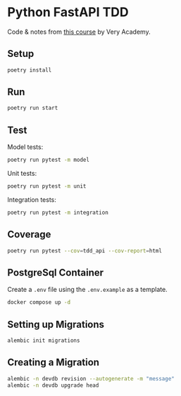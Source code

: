 # Python FastAPI TDD

Code & notes from [this course](https://www.udemy.com/course/try-fastapi-api-test-driven-development) by Very Academy.

## Setup

```bash
poetry install
```

## Run

```bash
poetry run start
```

## Test

Model tests:

```bash
poetry run pytest -m model
```

Unit tests:

```bash
poetry run pytest -m unit
```

Integration tests:

```bash
poetry run pytest -m integration
```

## Coverage

```bash
poetry run pytest --cov=tdd_api --cov-report=html
```

## PostgreSql Container

Create a `.env` file using the `.env.example` as a template.

```bash
docker compose up -d
```

## Setting up Migrations

```bash
alembic init migrations
```

## Creating a Migration

```bash
alembic -n devdb revision --autogenerate -m "message"
alembic -n devdb upgrade head
```
